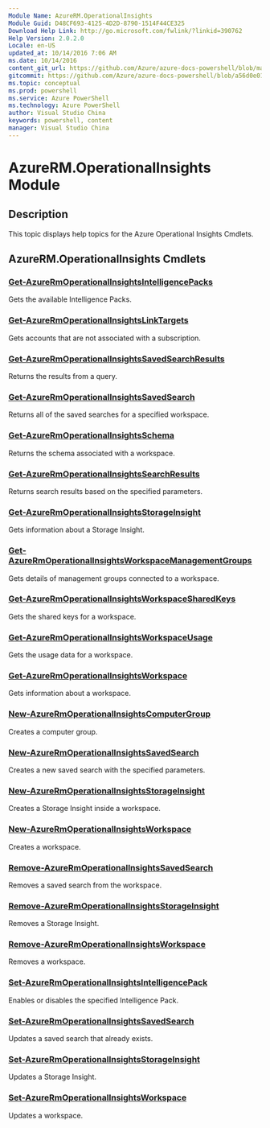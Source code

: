 ```yaml
---
Module Name: AzureRM.OperationalInsights
Module Guid: D48CF693-4125-4D2D-8790-1514F44CE325
Download Help Link: http://go.microsoft.com/fwlink/?linkid=390762
Help Version: 2.0.2.0
Locale: en-US
updated_at: 10/14/2016 7:06 AM
ms.date: 10/14/2016
content_git_url: https://github.com/Azure/azure-docs-powershell/blob/master/azureps-cmdlets-docs/ResourceManager/AzureRM.OperationalInsights/v1.0/CmdletMDs/AzureRM.OperationalInsights.md
gitcommit: https://github.com/Azure/azure-docs-powershell/blob/a56d0e01e65c2c33aa2af13dd29addc94ead6e88/azureps-cmdlets-docs/ResourceManager/AzureRM.OperationalInsights/v1.0/CmdletMDs/AzureRM.OperationalInsights.md
ms.topic: conceptual
ms.prod: powershell
ms.service: Azure PowerShell
ms.technology: Azure PowerShell
author: Visual Studio China
keywords: powershell, content
manager: Visual Studio China
---
```


# AzureRM.OperationalInsights Module
## Description
This topic displays help topics for the Azure Operational Insights Cmdlets. 

## AzureRM.OperationalInsights Cmdlets
### [Get-AzureRmOperationalInsightsIntelligencePacks](Get-AzureRmOperationalInsightsIntelligencePacks.md)
Gets the available Intelligence Packs.


### [Get-AzureRmOperationalInsightsLinkTargets](Get-AzureRmOperationalInsightsLinkTargets.md)
Gets accounts that are not associated with a subscription.


### [Get-AzureRmOperationalInsightsSavedSearchResults](Get-AzureRmOperationalInsightsSavedSearchResults.md)
Returns the results from a query.


### [Get-AzureRmOperationalInsightsSavedSearch](Get-AzureRmOperationalInsightsSavedSearch.md)
Returns all of the saved searches for a specified workspace.


### [Get-AzureRmOperationalInsightsSchema](Get-AzureRmOperationalInsightsSchema.md)
Returns the schema associated with a workspace.


### [Get-AzureRmOperationalInsightsSearchResults](Get-AzureRmOperationalInsightsSearchResults.md)
Returns search results based on the specified parameters.


### [Get-AzureRmOperationalInsightsStorageInsight](Get-AzureRmOperationalInsightsStorageInsight.md)
Gets information about a Storage Insight.


### [Get-AzureRmOperationalInsightsWorkspaceManagementGroups](Get-AzureRmOperationalInsightsWorkspaceManagementGroups.md)
Gets details of management groups connected to a workspace.


### [Get-AzureRmOperationalInsightsWorkspaceSharedKeys](Get-AzureRmOperationalInsightsWorkspaceSharedKeys.md)
Gets the shared keys for a workspace.


### [Get-AzureRmOperationalInsightsWorkspaceUsage](Get-AzureRmOperationalInsightsWorkspaceUsage.md)
Gets the usage data for a workspace.


### [Get-AzureRmOperationalInsightsWorkspace](Get-AzureRmOperationalInsightsWorkspace.md)
Gets information about a workspace.

### [New-AzureRmOperationalInsightsComputerGroup](New-AzureRmOperationalInsightsComputerGroup.md)
Creates a computer group.

### [New-AzureRmOperationalInsightsSavedSearch](New-AzureRmOperationalInsightsSavedSearch.md)
Creates a new saved search with the specified parameters.


### [New-AzureRmOperationalInsightsStorageInsight](New-AzureRmOperationalInsightsStorageInsight.md)
Creates a Storage Insight inside a workspace.

### [New-AzureRmOperationalInsightsWorkspace](New-AzureRmOperationalInsightsWorkspace.md)
Creates a workspace.

### [Remove-AzureRmOperationalInsightsSavedSearch](Remove-AzureRmOperationalInsightsSavedSearch.md)
Removes a saved search from the workspace.


### [Remove-AzureRmOperationalInsightsStorageInsight](Remove-AzureRmOperationalInsightsStorageInsight.md)
Removes a Storage Insight.


### [Remove-AzureRmOperationalInsightsWorkspace](Remove-AzureRmOperationalInsightsWorkspace.md)
Removes a workspace.

### [Set-AzureRmOperationalInsightsIntelligencePack](Set-AzureRmOperationalInsightsIntelligencePack.md)
Enables or disables the specified Intelligence Pack.


### [Set-AzureRmOperationalInsightsSavedSearch](Set-AzureRmOperationalInsightsSavedSearch.md)
Updates a saved search that already exists.


### [Set-AzureRmOperationalInsightsStorageInsight](Set-AzureRmOperationalInsightsStorageInsight.md)
Updates a Storage Insight.


### [Set-AzureRmOperationalInsightsWorkspace](Set-AzureRmOperationalInsightsWorkspace.md)
Updates a workspace.



